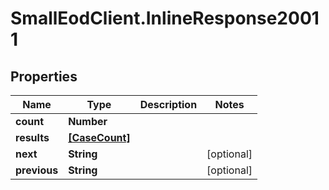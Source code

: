 # SmallEodClient.InlineResponse20011

## Properties

Name | Type | Description | Notes
------------ | ------------- | ------------- | -------------
**count** | **Number** |  | 
**results** | [**[CaseCount]**](CaseCount.md) |  | 
**next** | **String** |  | [optional] 
**previous** | **String** |  | [optional] 


